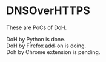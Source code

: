 # DNSOverHTTPS

These are PoCs of DoH.

DoH by Python is done.<br />
DoH by Firefox add-on is doing.<br />
Doh by Chrome extension is pending.<br />